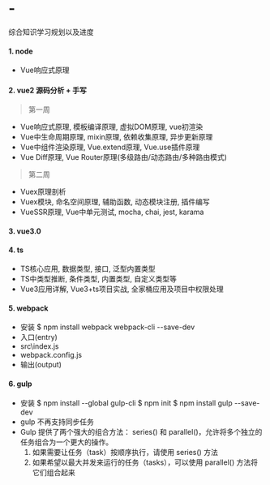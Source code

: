 # -
综合知识学习规划以及进度

#### 1. node
* Vue响应式原理



#### 2. vue2 源码分析 + 手写
>第一周
* Vue响应式原理, 模板编译原理, 虚拟DOM原理, vue初渲染
* Vue中生命周期原理, mixin原理, 依赖收集原理, 异步更新原理
* Vue中组件渲染原理, Vue.extend原理, Vue.use插件原理
* Vue Diff原理, Vue Router原理(多级路由/动态路由/多种路由模式)

>第二周
* Vuex原理剖析
* Vuex模块, 命名空间原理, 辅助函数, 动态模块注册, 插件编写
* VueSSR原理, Vue中单元测试, mocha, chai, jest, karama

#### 3. vue3.0

#### 4. ts
* TS核心应用, 数据类型, 接口, 泛型内置类型
* TS中类型推断, 条件类型, 内置类型, 自定义类型等
* Vue3应用详解, Vue3+ts项目实战, 全家桶应用及项目中权限处理

#### 5. webpack
* 安装
  $ npm install webpack webpack-cli --save-dev
* 入口(entry)
* src\index.js
* webpack.config.js
* 输出(output)

#### 6. gulp
* 安装
  $ npm install --global gulp-cli
  $ npm init
  $ npm install gulp --save-dev
* gulp 不再支持同步任务
* Gulp 提供了两个强大的组合方法： series() 和 parallel()，允许将多个独立的任务组合为一个更大的操作。
  1. 如果需要让任务（task）按顺序执行，请使用 series() 方法
  2. 如果希望以最大并发来运行的任务（tasks），可以使用 parallel() 方法将它们组合起来
